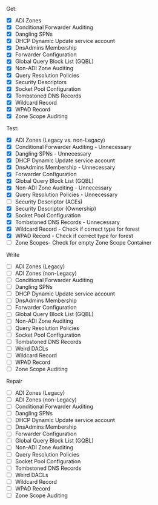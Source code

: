 Get:
- [x] ADI Zones
- [x] Conditional Forwarder Auditing
- [x] Dangling SPNs
- [x] DHCP Dynamic Update service account
- [x] DnsAdmins Membership
- [x] Forwarder Configuration
- [x] Global Query Block List (GQBL)
- [x] Non-ADI Zone Auditing
- [x] Query Resolution Policies
- [x] Security Descriptors
- [x] Socket Pool Configuration
- [x] Tombstoned DNS Records
- [x] Wildcard Record
- [x] WPAD Record
- [x] Zone Scope Auditing

Test:
- [x] ADI Zones (Legacy vs. non-Legacy)
- [x] Conditional Forwarder Auditing - Unnecessary
- [x] Dangling SPNs - Unnecessary
- [x] DHCP Dynamic Update service account
- [x] DnsAdmins Membership - Unnecessary
- [x] Forwarder Configuration
- [x] Global Query Block List (GQBL)
- [x] Non-ADI Zone Auditing - Unnecessary
- [x] Query Resolution Policies - Unnecessary
- [ ] Security Descriptor (ACEs)
- [x] Security Descriptor (Ownership)
- [x] Socket Pool Configuration
- [x] Tombstoned DNS Records - Unnecessary
- [x] Wildcard Record - Check if correct type for forest
- [x] WPAD Record - Check if correct type for forest
- [ ] Zone Scopes- Check for empty Zone Scope Container

Write
- [ ] ADI Zones (Legacy)
- [ ] ADI Zones (non-Legacy)
- [ ] Conditional Forwarder Auditing
- [ ] Dangling SPNs
- [ ] DHCP Dynamic Update service account
- [ ] DnsAdmins Membership
- [ ] Forwarder Configuration
- [ ] Global Query Block List (GQBL)
- [ ] Non-ADI Zone Auditing
- [ ] Query Resolution Policies
- [ ] Socket Pool Configuration
- [ ] Tombstoned DNS Records
- [ ] Weird DACLs
- [ ] Wildcard Record
- [ ] WPAD Record
- [ ] Zone Scope Auditing

Repair
- [ ] ADI Zones (Legacy)
- [ ] ADI Zones (non-Legacy)
- [ ] Conditional Forwarder Auditing
- [ ] Dangling SPNs
- [ ] DHCP Dynamic Update service account
- [ ] DnsAdmins Membership
- [ ] Forwarder Configuration
- [ ] Global Query Block List (GQBL)
- [ ] Non-ADI Zone Auditing
- [ ] Query Resolution Policies
- [ ] Socket Pool Configuration
- [ ] Tombstoned DNS Records
- [ ] Weird DACLs
- [ ] Wildcard Record
- [ ] WPAD Record
- [ ] Zone Scope Auditing
